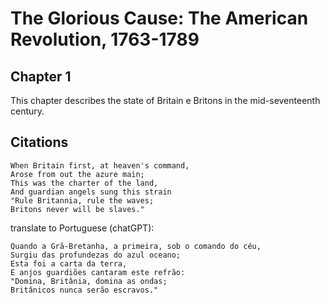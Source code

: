 # The Glorious Cause: The American Revolution, 1763-1789

## Chapter 1
This chapter describes the state of Britain e Britons in the mid-seventeenth century. 




## Citations
```
When Britain first, at heaven's command,
Arose from out the azure main;
This was the charter of the land,
And guardian angels sung this strain
"Rule Britannia, rule the waves;
Britons never will be slaves."
```
translate to Portuguese (chatGPT):
```
Quando a Grã-Bretanha, a primeira, sob o comando do céu,
Surgiu das profundezas do azul oceano;
Esta foi a carta da terra,
E anjos guardiões cantaram este refrão:
"Domina, Britânia, domina as ondas;
Britânicos nunca serão escravos."
```
